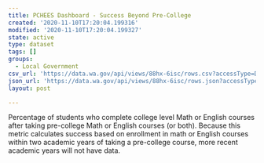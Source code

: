 ```yaml
---
title: PCHEES Dashboard - Success Beyond Pre-College
created: '2020-11-10T17:20:04.199316'
modified: '2020-11-10T17:20:04.199327'
state: active
type: dataset
tags: []
groups:
  - Local Government
csv_url: 'https://data.wa.gov/api/views/88hx-6isc/rows.csv?accessType=DOWNLOAD'
json_url: 'https://data.wa.gov/api/views/88hx-6isc/rows.json?accessType=DOWNLOAD'
layout: post

---
```

Percentage of students who complete college level Math or English courses after taking pre-college Math or English courses (or both).  Because this metric calculates success based on enrollment in math or English courses within two academic years of taking a pre-college course, more recent academic years will not have data.
